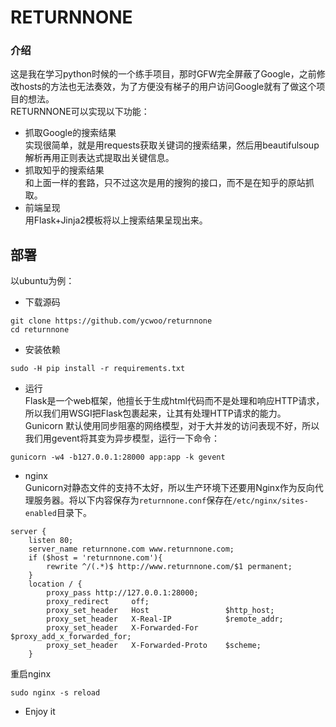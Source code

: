 # RETURNNONE
### 介绍
这是我在学习python时候的一个练手项目，那时GFW完全屏蔽了Google，之前修改hosts的方法也无法奏效，为了方便没有梯子的用户访问Google就有了做这个项目的想法。</br>
RETURNNONE可以实现以下功能：</br>
* 抓取Google的搜索结果</br>
实现很简单，就是用requests获取关键词的搜索结果，然后用beautifulsoup解析再用正则表达式提取出关键信息。
* 抓取知乎的搜索结果</br>
和上面一样的套路，只不过这次是用的搜狗的接口，而不是在知乎的原站抓取。
* 前端呈现</br>
用Flask+Jinja2模板将以上搜索结果呈现出来。
## 部署
以ubuntu为例：
* 下载源码<br>
```shell
git clone https://github.com/ycwoo/returnnone
cd returnnone
```
* 安装依赖<br>
```shell
sudo -H pip install -r requirements.txt
```
* 运行<br>
Flask是一个web框架，他擅长于生成html代码而不是处理和响应HTTP请求，所以我们用WSGI把Flask包裹起来，让其有处理HTTP请求的能力。<br>
Gunicorn 默认使用同步阻塞的网络模型，对于大并发的访问表现不好，所以我们用gevent将其变为异步模型，运行一下命令：<br>
```shell
gunicorn -w4 -b127.0.0.1:28000 app:app -k gevent
```
* nginx<br>
Gunicorn对静态文件的支持不太好，所以生产环境下还要用Nginx作为反向代理服务器。将以下内容保存为`returnnone.conf`保存在`/etc/nginx/sites-enabled`目录下。<br>
```
server {
    listen 80;
    server_name returnnone.com www.returnnone.com;
    if ($host = 'returnnone.com'){
        rewrite ^/(.*)$ http://www.returnnone.com/$1 permanent;
    }
    location / {
        proxy_pass http://127.0.0.1:28000;
        proxy_redirect     off;
        proxy_set_header   Host                 $http_host;
        proxy_set_header   X-Real-IP            $remote_addr;
        proxy_set_header   X-Forwarded-For      $proxy_add_x_forwarded_for;
        proxy_set_header   X-Forwarded-Proto    $scheme;
    }
```
重启nginx<br>
```commandline
sudo nginx -s reload
```
* Enjoy it<br>